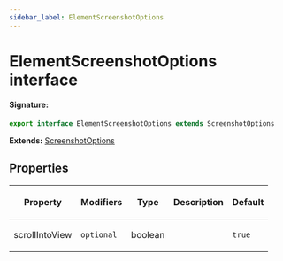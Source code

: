 ```yaml
---
sidebar_label: ElementScreenshotOptions
---
```


# ElementScreenshotOptions interface

#### Signature:

```typescript
export interface ElementScreenshotOptions extends ScreenshotOptions
```

**Extends:** [ScreenshotOptions](./puppeteer.screenshotoptions.md)

## Properties

<table><thead><tr><th>

Property

</th><th>

Modifiers

</th><th>

Type

</th><th>

Description

</th><th>

Default

</th></tr></thead>
<tbody><tr><td>

<p id="scrollintoview">scrollIntoView</p>

</td><td>

`optional`

</td><td>

boolean

</td><td>

</td><td>

`true`

</td></tr>
</tbody></table>
